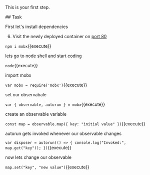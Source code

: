 This is your first step.

## Task

First let's install dependencies

6) Visit the newly deployed container on [port 80](https://[[HOST_SUBDOMAIN]]-80-[[KATACODA_HOST]].environments.katacoda.com)

`npm i mobx`{{execute}}

lets go to node shell and start coding

`node`{{execute}}

import mobx

`var mobx = require('mobx')`{{execute}}

set our observabale

`var { observable, autorun } = mobx`{{execute}}

create an observable variable

`const map = observable.map({ key: "initial value" })`{{execute}}

autorun gets invoked whenever our observable changes

`var disposer = autorun(() => {
  console.log("Invoked:", map.get("key"));
})`{{execute}}

now lets change our observable

`map.set("key", "new value")`{{execute}}
